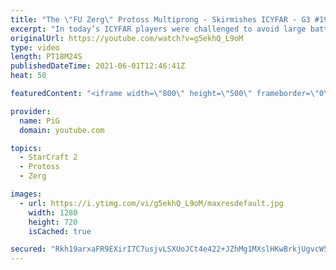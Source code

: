 ```yaml
---
title: "The \"FU Zerg\" Protoss Multiprong - Skirmishes ICYFAR - G3 #197)"
excerpt: "In today’s ICYFAR players were challenged to avoid large battles and win through many small skirmishes! They weren’t allowed to use more than 24 units in any engagement!\r \r THIS WEEKS ICYFAR Challenge: \"Melee Madness\" - You can only use hand-to-hand combat units! For Terran you're allowed to use hellbats,"
originalUrl: https://youtube.com/watch?v=g5ekhQ_L9oM
type: video
length: PT18M24S
publishedDateTime: 2021-06-01T12:46:41Z
heat: 50

featuredContent: "<iframe width=\"800\" height=\"500\" frameborder=\"0\" src=\"https://www.youtube.com/embed/g5ekhQ_L9oM\" allow=\"accelerometer; autoplay; encrypted-media; gyroscope; picture-in-picture\" allowfullscreen></iframe>"

provider:
  name: PiG
  domain: youtube.com

topics:
  - StarCraft 2
  - Protoss
  - Zerg

images:
  - url: https://i.ytimg.com/vi/g5ekhQ_L9oM/maxresdefault.jpg
    width: 1280
    height: 720
    isCached: true

secured: "Rkh19arxaFR9EXirI7C7usjvLSXUoJCt4e422+JZhMg1MXslHKwBrkjUgvcW5W0CSoKLF43zt/pIDSFmHb2Nn2kllUgXdDSThL746CQY9+1++FveuruHoIDEXIPjXl3JzeHCO/y6JnVebg5JPKb9aFQ2GsChvZlGPz51VTM69alyMnAhnRxGyk5UPTj48cnTqoTXOq7ZrunBTNbRz4CuFIlekoYeK6uVsmekUsPFbr3fHfWGphRtiX7vEy4K8isjymUUd0NJm9hJZBmfpGHwC9++b7jqXYp08GaNNDRq6bQbGgf9hWdwWYFD2NATZbvMdMTDTaBu4jHZVFTsDi5oENFQffpO1+zrC0GRrZDH2kLPWEtEUv79E3+QQoR7XqwMKhZ2L+sxqYw1vrLqEYtvNBo0jhNxDcc1Z2JaU10B9F4=;UTXCQcOYMDIDxdBJytFlUw=="
---
```


